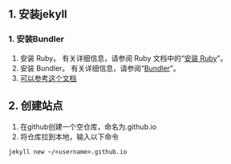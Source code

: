 ## 1. 安装jekyll

### 1. 安装Bundler

1. 安装 Ruby。 有关详细信息，请参阅 Ruby 文档中的“[安装 Ruby](https://www.ruby-lang.org/en/documentation/installation/)”。
2. 安装 Bundler。 有关详细信息，请参阅“[Bundler](https://bundler.io/)”。
3. [可以参考这个文档](https://henryzhou1113.github.io/2018/07/19/%E9%80%9A%E8%BF%87bundler%E5%AE%89%E8%A3%85jekyll/)

## 2. 创建站点

1. 在github创建一个空仓库，命名为<username>.github.io
2. 将仓库拉到本地，输入以下命令

```
jekyll new ~/<username>.github.io
```

